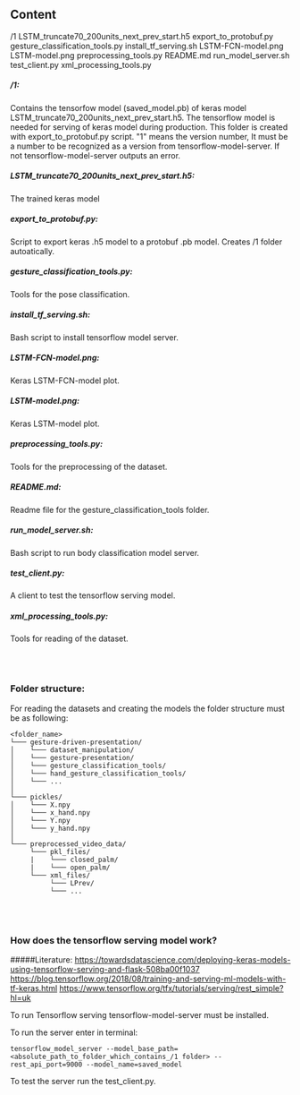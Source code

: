 ## Content

/1
LSTM_truncate70_200units_next_prev_start.h5
export_to_protobuf.py
gesture_classification_tools.py
install_tf_serving.sh
LSTM-FCN-model.png
LSTM-model.png
preprocessing_tools.py
README.md
run_model_server.sh
test_client.py
xml_processing_tools.py

##### /1: 
Contains the tensorfow model (saved_model.pb) of keras model LSTM_truncate70_200units_next_prev_start.h5. The tensorflow model is needed for serving of keras model during production. This folder is created with export_to_protobuf.py script. "1" means the version number, It must be a number to be recognized as a version from tensorflow-model-server. If not tensorflow-model-server outputs an error.

##### LSTM_truncate70_200units_next_prev_start.h5:
The trained keras model

##### export_to_protobuf.py:
Script to export keras .h5 model to a protobuf .pb model. Creates /1 folder autoatically.

##### gesture_classification_tools.py:
Tools for the pose classification.

##### install_tf_serving.sh:
Bash script to install tensorflow model server.

##### LSTM-FCN-model.png:
Keras LSTM-FCN-model plot.

##### LSTM-model.png:
Keras LSTM-model plot.

##### preprocessing_tools.py:
Tools for the preprocessing of the dataset.

##### README.md:
Readme file for the gesture_classification_tools folder.

##### run_model_server.sh:
Bash script to run body classification model server.

##### test_client.py: 
A client to test the tensorflow serving model.

##### xml_processing_tools.py:
Tools for reading of the dataset.

<br><br>
### Folder structure:
For reading the datasets and creating the models the folder structure must be as following:

```
<folder_name>
└─── gesture-driven-presentation/
│    └─── dataset_manipulation/
│    └─── gesture-presentation/
│    └─── gesture_classification_tools/
│    └─── hand_gesture_classification_tools/
│    └─── ...
│
└─── pickles/
│    └─── X.npy
│    └─── x_hand.npy
│    └─── Y.npy
│    └─── y_hand.npy
│
└─── preprocessed_video_data/
     └─── pkl_files/
     |    └─── closed_palm/
     |    └─── open_palm/
     └─── xml_files/
          └─── LPrev/
          └─── ...
```

<br><br>
### How does the tensorflow serving model work?

#####Literature:
https://towardsdatascience.com/deploying-keras-models-using-tensorflow-serving-and-flask-508ba00f1037
https://blog.tensorflow.org/2018/08/training-and-serving-ml-models-with-tf-keras.html
https://www.tensorflow.org/tfx/tutorials/serving/rest_simple?hl=uk

To run Tensorflow serving tensorflow-model-server must be installed.

To run the server enter in terminal:

```
tensorflow_model_server --model_base_path=<absolute_path_to_folder_which_contains_/1 folder> --rest_api_port=9000 --model_name=saved_model
```

To test the server run the test_client.py.

